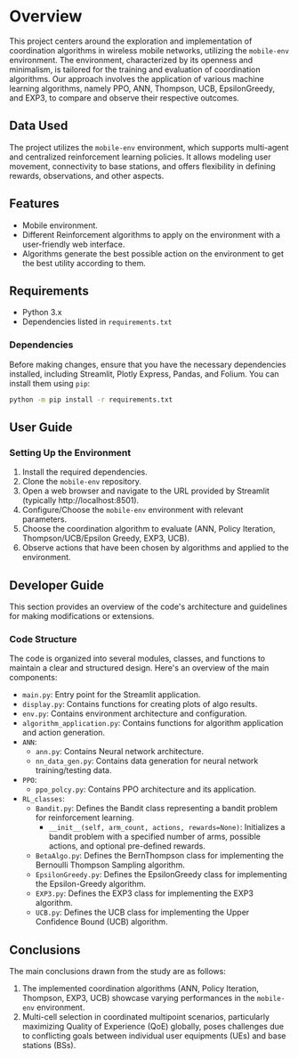 # Overview
This project centers around the exploration and implementation of coordination algorithms in wireless mobile networks, utilizing the `mobile-env` environment. The environment, characterized by its openness and minimalism, is tailored for the training and evaluation of coordination algorithms. Our approach involves the application of various machine learning algorithms, namely PPO, ANN, Thompson, UCB, EpsilonGreedy, and EXP3, to compare and observe their respective outcomes.

## Data Used
The project utilizes the `mobile-env` environment, which supports multi-agent and centralized reinforcement learning policies. It allows modeling user movement, connectivity to base stations, and offers flexibility in defining rewards, observations, and other aspects.

## Features
- Mobile environment.
- Different Reinforcement algorithms to apply on the environment with a user-friendly web interface.
- Algorithms generate the best possible action on the environment to get the best utility according to them.


## Requirements
- Python 3.x
- Dependencies listed in `requirements.txt`

### Dependencies
Before making changes, ensure that you have the necessary dependencies installed, including Streamlit, Plotly Express, Pandas, and Folium. You can install them using `pip`:

```bash
python -m pip install -r requirements.txt
```

## User Guide

### Setting Up the Environment
1. Install the required dependencies.
2. Clone the `mobile-env` repository.
3. Open a web browser and navigate to the URL provided by Streamlit (typically http://localhost:8501).
4. Configure/Choose the `mobile-env` environment with relevant parameters.
5. Choose the coordination algorithm to evaluate (ANN, Policy Iteration, Thompson/UCB/Epsilon Greedy, EXP3, UCB).
6. Observe actions that have been chosen by algorithms and applied to the environment.

## Developer Guide
This section provides an overview of the code's architecture and guidelines for making modifications or extensions.

### Code Structure
The code is organized into several modules, classes, and functions to maintain a clear and structured design. Here's an overview of the main components:

- `main.py`: Entry point for the Streamlit application.
- `display.py`: Contains functions for creating plots of algo results.
- `env.py`: Contains environment architecture and configuration.
- `algorithm_application.py`: Contains functions for algorithm application and action generation.
- `ANN`:
  - `ann.py`: Contains Neural network architecture.
  - `nn_data_gen.py`: Contains data generation for neural network training/testing data.
- `PPO`:
  - `ppo_polcy.py`: Contains PPO architecture and its application.
- `RL_classes`:
  - `Bandit.py`: Defines the Bandit class representing a bandit problem for reinforcement learning.
    - `__init__(self, arm_count, actions, rewards=None)`: Initializes a bandit problem with a specified number of arms, possible actions, and optional pre-defined rewards.
  - `BetaAlgo.py`: Defines the BernThompson class for implementing the Bernoulli Thompson Sampling algorithm.
  - `EpsilonGreedy.py`: Defines the EpsilonGreedy class for implementing the Epsilon-Greedy algorithm.
  - `EXP3.py`: Defines the EXP3 class for implementing the EXP3 algorithm.
  - `UCB.py`: Defines the UCB class for implementing the Upper Confidence Bound (UCB) algorithm.

## Conclusions
The main conclusions drawn from the study are as follows:
1. The implemented coordination algorithms (ANN, Policy Iteration, Thompson, EXP3, UCB) showcase varying performances in the `mobile-env` environment.
2. Multi-cell selection in coordinated multipoint scenarios, particularly maximizing Quality of Experience (QoE) globally, poses challenges due to conflicting goals between individual user equipments (UEs) and base stations (BSs).